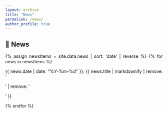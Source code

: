 ```yaml
---
layout: archive
title: "News"
permalink: /news/
author_profile: true
---
```

## &#x1F4E3; News
<div style="text-align:justify">
{% assign newsItems = site.data.news | sort: 'date' | reverse %}
{% for news in newsItems %}
  <p>
    {{ news.date | date: "%Y-%m-%d" }}:
    {{ news.title | markdownify | remove: '<p>' | remove: '</p>' }}
  </p>
{% endfor %}
</div>



